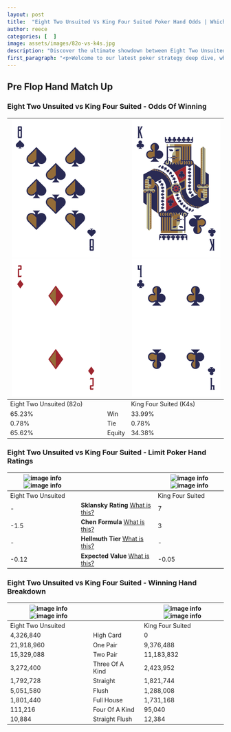 ```yaml
---
layout: post
title:  "Eight Two Unsuited Vs King Four Suited Poker Hand Odds | Which Is The Better Hand In Poker? A Complete Guide"
author: reece
categories: [  ]
image: assets/images/82o-vs-k4s.jpg
description: "Discover the ultimate showdown between Eight Two Unsuited and King Four Suited in poker! Uncover the odds, strategies, and scenarios where one hand triumphs over the other. Get ready to up your poker game with this thrilling analysis."
first_paragraph: "<p>Welcome to our latest poker strategy deep dive, where we're pitting two distinct hands against each other in a high-stakes showdown: Eight Two Unsuited vs King Four Suited.</p><p>In the dynamic world of poker, every decision counts, and knowing which hand holds the upper hand is key to your success at the table.</p><p>In this article, we'll dissect these two hands, explore the scenarios where one dominates the other, and equip you with the knowledge to make strategic choices that can tip the odds in your favor.</p><p>Get ready to unravel the intriguing dynamics of these poker hands and elevate your game to new heights.</p>"
---
```




[comment]: # (sp0)

## Pre Flop Hand Match Up

<div class="table hand-ratings" markdown="1"> 



### Eight Two Unsuited vs King Four Suited - Odds Of Winning


    
| ![image info](assets/images/hand1/8.png) ![image info](assets/images/hand1/2o.png) |  | ![image info](assets/images/hand2/k.png) ![image info](assets/images/hand2/4.png) |
| -------- | -------- | -------- |
| Eight Two Unsuited (82o) |  | King Four Suited (K4s) |
| 65.23% | Win | 33.99% |
| 0.78% | Tie | 0.78% |
| 65.62% | Equity | 34.38% |




[comment]: # (sp1)



### Eight Two Unsuited vs King Four Suited - Limit Poker Hand Ratings


    
| ![image info](https://www.riverpairs.com/assets/images/hand1/8.png) ![image info](https://www.riverpairs.com/assets/images/hand1/2o.png) |  | ![image info](https://www.riverpairs.com/assets/images/hand2/k.png) ![image info](https://www.riverpairs.com/assets/images/hand2/4.png) |
| -------- | -------- | -------- |
| Eight Two Unsuited |  | King Four Suited |
| - | **Sklansky Rating** [What is this?](/sklansky-rating-explained) | 7 |
| -1.5 | **Chen Formula** [What is this?](/chen-formula-explained) | 3 |
| - | **Hellmuth Tier** [What is this?](/Hellmuth-tier-explained) | - |
| -0.12 | **Expected Value** [What is this?](/expected-value-explained) | -0.05 |




[comment]: # (sp2)



### Eight Two Unsuited vs King Four Suited - Winning Hand Breakdown


    
| ![image info](https://www.riverpairs.com/assets/images/hand1/8.png) ![image info](https://www.riverpairs.com/assets/images/hand1/2o.png) |  | ![image info](https://www.riverpairs.com/assets/images/hand2/k.png) ![image info](https://www.riverpairs.com/assets/images/hand2/4.png) |
| -------- | -------- | -------- |
| Eight Two Unsuited |  | King Four Suited |
| 4,326,840 | High Card | 0 |
| 21,918,960 | One Pair | 9,376,488 |
| 15,329,088 | Two Pair | 11,183,832 |
| 3,272,400 | Three Of A Kind | 2,423,952 |
| 1,792,728 | Straight | 1,821,744 |
| 5,051,580 | Flush | 1,288,008 |
| 1,801,440 | Full House | 1,731,168 |
| 111,216 | Four Of A Kind | 95,040 |
| 10,884 | Straight Flush | 12,384 |




[comment]: # (sp3)



</div>

[comment]: # (sp4)



[comment]: # (sp5)

